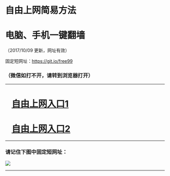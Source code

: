 ﻿# 自由上网简易方法

# 电脑、手机一键翻墙

（2017/10/09 更新，网址有效）

固定短网址：https://git.io/free99

### （微信如打不开，请转到浏览器打开）


***





# &nbsp;&nbsp; <a href="http://ft1888024461.fwq-tz-1001.info/fwqtz01.html?t=100900120096 " target="_blank">自由上网入口1</a>
# &nbsp;&nbsp; <a href="http://ft2278620741.fwq-tz-1002.info/fwqtz02.html?t=100900124287 " target="_blank">自由上网入口2</a>
***

### 请记住下图中固定短网址：

<img src="https://s3-us-west-2.amazonaws.com/fwq-1001/yjfq-20170905okok.png" /> 


***

